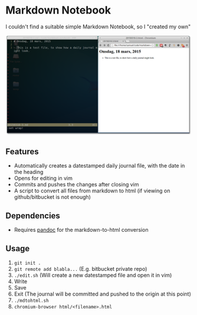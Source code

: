 # Markdown Notebook
I couldn't find a suitable simple Markdown Notebook, so I "created my own" 

![Screenshot](mdnotebook.png)

## Features

- Automatically creates a datestamped daily journal file, with the date in the heading
- Opens for editing in vim
- Commits and pushes the changes after closing vim
- A script to convert all files from markdown to html (if viewing on github/bitbucket is not enough)

## Dependencies

- Requires [pandoc](http://pandoc.org/) for the markdown-to-html conversion

## Usage

1. `git init .`
2. `git remote add blabla...` (E.g. bitbucket private repo)
3. `./edit.sh` (Will create a new datestamped file and open it in vim)
4. Write
5. Save
6. Exit (The journal will be committed and pushed to the origin at this point)
8. `./mdtohtml.sh`
9. `chromium-browser html/<filename>.html`
